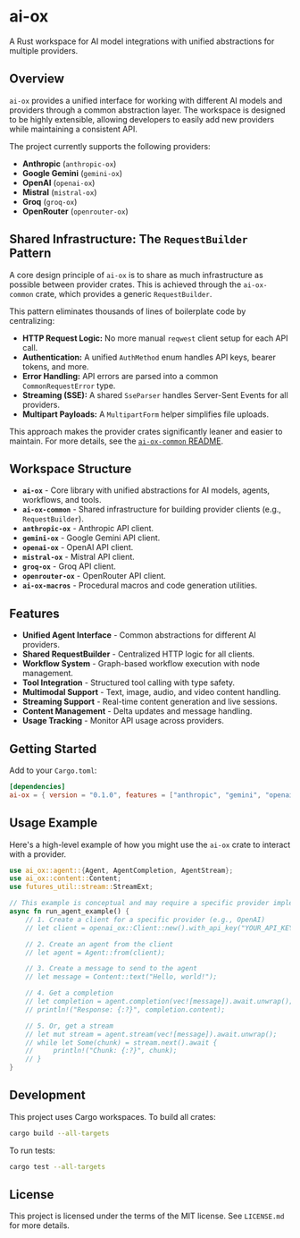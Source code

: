 # ai-ox

A Rust workspace for AI model integrations with unified abstractions for multiple providers.

## Overview

`ai-ox` provides a unified interface for working with different AI models and providers through a common abstraction layer. The workspace is designed to be highly extensible, allowing developers to easily add new providers while maintaining a consistent API.

The project currently supports the following providers:
- **Anthropic** (`anthropic-ox`)
- **Google Gemini** (`gemini-ox`)
- **OpenAI** (`openai-ox`)
- **Mistral** (`mistral-ox`)
- **Groq** (`groq-ox`)
- **OpenRouter** (`openrouter-ox`)

## Shared Infrastructure: The `RequestBuilder` Pattern

A core design principle of `ai-ox` is to share as much infrastructure as possible between provider crates. This is achieved through the `ai-ox-common` crate, which provides a generic `RequestBuilder`.

This pattern eliminates thousands of lines of boilerplate code by centralizing:
- **HTTP Request Logic:** No more manual `reqwest` client setup for each API call.
- **Authentication:** A unified `AuthMethod` enum handles API keys, bearer tokens, and more.
- **Error Handling:** API errors are parsed into a common `CommonRequestError` type.
- **Streaming (SSE):** A shared `SseParser` handles Server-Sent Events for all providers.
- **Multipart Payloads:** A `MultipartForm` helper simplifies file uploads.

This approach makes the provider crates significantly leaner and easier to maintain. For more details, see the [`ai-ox-common` README](./crates/ai-ox-common/README.md).

## Workspace Structure

- **`ai-ox`** - Core library with unified abstractions for AI models, agents, workflows, and tools.
- **`ai-ox-common`** - Shared infrastructure for building provider clients (e.g., `RequestBuilder`).
- **`anthropic-ox`** - Anthropic API client.
- **`gemini-ox`** - Google Gemini API client.
- **`openai-ox`** - OpenAI API client.
- **`mistral-ox`** - Mistral API client.
- **`groq-ox`** - Groq API client.
- **`openrouter-ox`** - OpenRouter API client.
- **`ai-ox-macros`** - Procedural macros and code generation utilities.

## Features

- **Unified Agent Interface** - Common abstractions for different AI providers.
- **Shared RequestBuilder** - Centralized HTTP logic for all clients.
- **Workflow System** - Graph-based workflow execution with node management.
- **Tool Integration** - Structured tool calling with type safety.
- **Multimodal Support** - Text, image, audio, and video content handling.
- **Streaming Support** - Real-time content generation and live sessions.
- **Content Management** - Delta updates and message handling.
- **Usage Tracking** - Monitor API usage across providers.

## Getting Started

Add to your `Cargo.toml`:

```toml
[dependencies]
ai-ox = { version = "0.1.0", features = ["anthropic", "gemini", "openai"] }
```

## Usage Example

Here's a high-level example of how you might use the `ai-ox` crate to interact with a provider.

```rust
use ai_ox::agent::{Agent, AgentCompletion, AgentStream};
use ai_ox::content::Content;
use futures_util::stream::StreamExt;

// This example is conceptual and may require a specific provider implementation.
async fn run_agent_example() {
    // 1. Create a client for a specific provider (e.g., OpenAI)
    // let client = openai_ox::Client::new().with_api_key("YOUR_API_KEY");

    // 2. Create an agent from the client
    // let agent = Agent::from(client);

    // 3. Create a message to send to the agent
    // let message = Content::text("Hello, world!");

    // 4. Get a completion
    // let completion = agent.completion(vec![message]).await.unwrap();
    // println!("Response: {:?}", completion.content);

    // 5. Or, get a stream
    // let mut stream = agent.stream(vec![message]).await.unwrap();
    // while let Some(chunk) = stream.next().await {
    //     println!("Chunk: {:?}", chunk);
    // }
}
```

## Development

This project uses Cargo workspaces. To build all crates:

```bash
cargo build --all-targets
```

To run tests:

```bash
cargo test --all-targets
```

## License

This project is licensed under the terms of the MIT license. See `LICENSE.md` for more details.